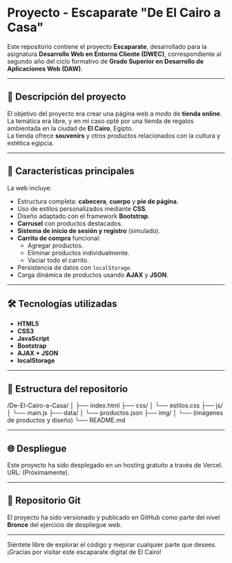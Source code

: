 # Proyecto - Escaparate "De El Cairo a Casa"

Este repositorio contiene el proyecto **Escaparate**, desarrollado para la asignatura **Desarrollo Web en Entorno Cliente (DWEC)**, correspondiente al segundo año del ciclo formativo de **Grado Superior en Desarrollo de Aplicaciones Web (DAW)**.

---

## 🏬 Descripción del proyecto

El objetivo del proyecto era crear una página web a modo de **tienda online**. La temática era libre, y en mi caso opté por una tienda de regalos ambientada en la ciudad de **El Cairo**, Egipto.  
La tienda ofrece **souvenirs** y otros productos relacionados con la cultura y estética egipcia.

---

## 🧩 Características principales

La web incluye:

- Estructura completa: **cabecera**, **cuerpo** y **pie de página**.
- Uso de estilos personalizados mediante **CSS**.
- Diseño adaptado con el framework **Bootstrap**.
- **Carrusel** con productos destacados.
- **Sistema de inicio de sesión y registro** (simulado).
- **Carrito de compra** funcional:
  - Agregar productos.
  - Eliminar productos individualmente.
  - Vaciar todo el carrito.
- Persistencia de datos con `localStorage`.
- Carga dinámica de productos usando **AJAX** y **JSON**.

---

## 🛠️ Tecnologías utilizadas

- **HTML5**
- **CSS3**
- **JavaScript**
- **Bootstrap**
- **AJAX + JSON**
- **localStorage**

---

## 📂 Estructura del repositorio

/De-El-Cairo-a-Casa/
│
├── index.html
├── css/
│ └── estilos.css
├── js/
│ └── main.js
├── data/
│ └── productos.json
├── img/
│ └── (imágenes de productos y diseño)
└── README.md

---

## 🌐 Despliegue

Este proyecto ha sido desplegado en un hosting gratuito a través de Vercel.  
URL: (Próximamente).

---

## 📁 Repositorio Git

El proyecto ha sido versionado y publicado en GitHub como parte del nivel **Bronce** del ejercicio de despliegue web.

---

Siéntete libre de explorar el código y mejorar cualquier parte que desees. ¡Gracias por visitar este escaparate digital de El Cairo!
